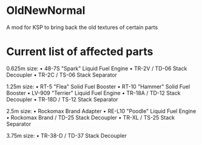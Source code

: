 # OldNewNormal
A mod for KSP to bring back the old textures of certain parts

# Current list of affected parts

0.625m size:
• 48-7S "Spark" Liquid Fuel Engine 
• TR-2V / TD-06 Stack Decoupler
• TR-2C / TS-06 Stack Separator

1.25m size:
• RT-5 "Flea" Solid Fuel Booster
• RT-10 "Hammer" Solid Fuel Booster
• LV-909 "Terrier" Liquid Fuel Engine
• TR-18A / TD-12 Stack Decoupler
• TR-18D / TS-12 Stack Separator

2.5m size:
• Rockomax Brand Adapter
• RE-L10 "Poodle" Liquid Fuel Engine
• Rockomax Brand / TD-25 Stack Decoupler
• TR-XL / TS-25 Stack Separator

3.75m size:
• TR-38-D / TD-37 Stack Decoupler
